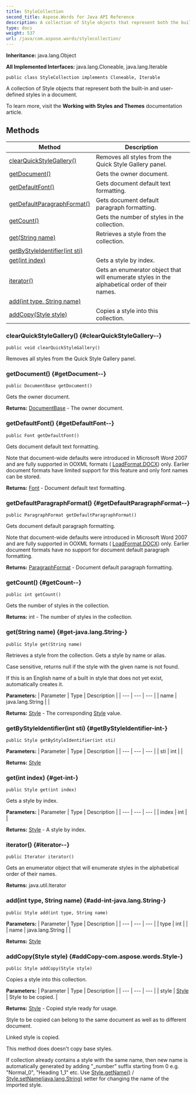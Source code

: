 ```yaml
---
title: StyleCollection
second_title: Aspose.Words for Java API Reference
description: A collection of Style objects that represent both the built-in and user-defined styles in a document.
type: docs
weight: 537
url: /java/com.aspose.words/stylecollection/
---
```


**Inheritance:**
java.lang.Object

**All Implemented Interfaces:**
java.lang.Cloneable, java.lang.Iterable
```
public class StyleCollection implements Cloneable, Iterable
```

A collection of Style objects that represent both the built-in and user-defined styles in a document.

To learn more, visit the **Working with Styles and Themes** documentation article.
## Methods

| Method | Description |
| --- | --- |
| [clearQuickStyleGallery()](#clearQuickStyleGallery--) | Removes all styles from the Quick Style Gallery panel. |
| [getDocument()](#getDocument--) | Gets the owner document. |
| [getDefaultFont()](#getDefaultFont--) | Gets document default text formatting. |
| [getDefaultParagraphFormat()](#getDefaultParagraphFormat--) | Gets document default paragraph formatting. |
| [getCount()](#getCount--) | Gets the number of styles in the collection. |
| [get(String name)](#get-java.lang.String-) | Retrieves a style from the collection. |
| [getByStyleIdentifier(int sti)](#getByStyleIdentifier-int-) |  |
| [get(int index)](#get-int-) | Gets a style by index. |
| [iterator()](#iterator--) | Gets an enumerator object that will enumerate styles in the alphabetical order of their names. |
| [add(int type, String name)](#add-int-java.lang.String-) |  |
| [addCopy(Style style)](#addCopy-com.aspose.words.Style-) | Copies a style into this collection. |
### clearQuickStyleGallery() {#clearQuickStyleGallery--}
```
public void clearQuickStyleGallery()
```


Removes all styles from the Quick Style Gallery panel.

### getDocument() {#getDocument--}
```
public DocumentBase getDocument()
```


Gets the owner document.

**Returns:**
[DocumentBase](../../com.aspose.words/documentbase) - The owner document.
### getDefaultFont() {#getDefaultFont--}
```
public Font getDefaultFont()
```


Gets document default text formatting.

Note that document-wide defaults were introduced in Microsoft Word 2007 and are fully supported in OOXML formats ( [LoadFormat.DOCX](../../com.aspose.words/loadformat\#DOCX)) only. Earlier document formats have limited support for this feature and only font names can be stored.

**Returns:**
[Font](../../com.aspose.words/font) - Document default text formatting.
### getDefaultParagraphFormat() {#getDefaultParagraphFormat--}
```
public ParagraphFormat getDefaultParagraphFormat()
```


Gets document default paragraph formatting.

Note that document-wide defaults were introduced in Microsoft Word 2007 and are fully supported in OOXML formats ( [LoadFormat.DOCX](../../com.aspose.words/loadformat\#DOCX)) only. Earlier document formats have no support for document default paragraph formatting.

**Returns:**
[ParagraphFormat](../../com.aspose.words/paragraphformat) - Document default paragraph formatting.
### getCount() {#getCount--}
```
public int getCount()
```


Gets the number of styles in the collection.

**Returns:**
int - The number of styles in the collection.
### get(String name) {#get-java.lang.String-}
```
public Style get(String name)
```


Retrieves a style from the collection.  Gets a style by name or alias.

Case sensitive, returns null if the style with the given name is not found.

If this is an English name of a built in style that does not yet exist, automatically creates it.

**Parameters:**
| Parameter | Type | Description |
| --- | --- | --- |
| name | java.lang.String |  |

**Returns:**
[Style](../../com.aspose.words/style) - The corresponding [Style](../../com.aspose.words/style) value.
### getByStyleIdentifier(int sti) {#getByStyleIdentifier-int-}
```
public Style getByStyleIdentifier(int sti)
```




**Parameters:**
| Parameter | Type | Description |
| --- | --- | --- |
| sti | int |  |

**Returns:**
[Style](../../com.aspose.words/style)
### get(int index) {#get-int-}
```
public Style get(int index)
```


Gets a style by index.

**Parameters:**
| Parameter | Type | Description |
| --- | --- | --- |
| index | int |  |

**Returns:**
[Style](../../com.aspose.words/style) - A style by index.
### iterator() {#iterator--}
```
public Iterator iterator()
```


Gets an enumerator object that will enumerate styles in the alphabetical order of their names.

**Returns:**
java.util.Iterator
### add(int type, String name) {#add-int-java.lang.String-}
```
public Style add(int type, String name)
```




**Parameters:**
| Parameter | Type | Description |
| --- | --- | --- |
| type | int |  |
| name | java.lang.String |  |

**Returns:**
[Style](../../com.aspose.words/style)
### addCopy(Style style) {#addCopy-com.aspose.words.Style-}
```
public Style addCopy(Style style)
```


Copies a style into this collection.

**Parameters:**
| Parameter | Type | Description |
| --- | --- | --- |
| style | [Style](../../com.aspose.words/style) | Style to be copied. |

**Returns:**
[Style](../../com.aspose.words/style) - Copied style ready for usage.

Style to be copied can belong to the same document as well as to different document.

Linked style is copied.

This method does doesn't copy base styles.

If collection already contains a style with the same name, then new name is automatically generated by adding "\_number" suffix starting from 0 e.g. "Normal\_0", "Heading 1\_1" etc. Use [Style.getName()](../../com.aspose.words/style\#getName--) / [Style.setName(java.lang.String)](../../com.aspose.words/style\#setName-java.lang.String-) setter for changing the name of the imported style.
